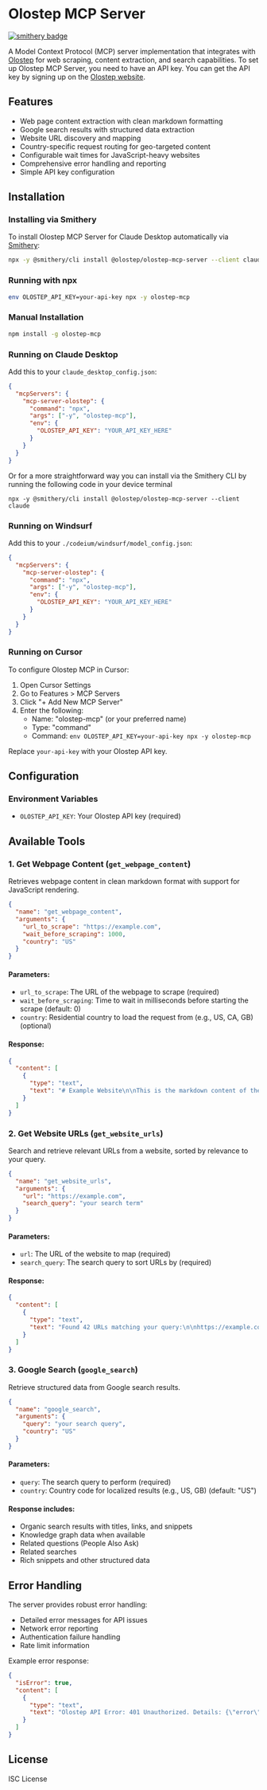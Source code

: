 # Olostep MCP Server

[![smithery badge](https://smithery.ai/badge/@olostep/olostep-mcp-server)](https://smithery.ai/server/@olostep/olostep-mcp-server)

A Model Context Protocol (MCP) server implementation that integrates with [Olostep](https://olostep.com) for web scraping, content extraction, and search capabilities.
To set up Olostep MCP Server, you need to have an API key. You can get the API key by signing up on the [Olostep website](https://olostep.com/auth).


## Features

- Web page content extraction with clean markdown formatting
- Google search results with structured data extraction
- Website URL discovery and mapping
- Country-specific request routing for geo-targeted content
- Configurable wait times for JavaScript-heavy websites
- Comprehensive error handling and reporting
- Simple API key configuration

## Installation

### Installing via Smithery

To install Olostep MCP Server for Claude Desktop automatically via [Smithery](https://smithery.ai/server/@olostep/olostep-mcp-server):

```bash
npx -y @smithery/cli install @olostep/olostep-mcp-server --client claude
```

### Running with npx

```bash
env OLOSTEP_API_KEY=your-api-key npx -y olostep-mcp
```

### Manual Installation

```bash
npm install -g olostep-mcp
```

### Running on Claude Desktop

Add this to your `claude_desktop_config.json`:

```json
{
  "mcpServers": {
    "mcp-server-olostep": {
      "command": "npx",
      "args": ["-y", "olostep-mcp"],
      "env": {
        "OLOSTEP_API_KEY": "YOUR_API_KEY_HERE"
      }
    }
  }
}
```

Or for a more straightforward way you can install via the Smithery CLI by running the following code in your device terminal

```
npx -y @smithery/cli install @olostep/olostep-mcp-server --client claude
```

### Running on Windsurf

Add this to your `./codeium/windsurf/model_config.json`:

```json
{
  "mcpServers": {
    "mcp-server-olostep": {
      "command": "npx",
      "args": ["-y", "olostep-mcp"],
      "env": {
        "OLOSTEP_API_KEY": "YOUR_API_KEY_HERE"
      }
    }
  }
}
```

### Running on Cursor

To configure Olostep MCP in Cursor:

1. Open Cursor Settings
2. Go to Features > MCP Servers 
3. Click "+ Add New MCP Server"
4. Enter the following:
   - Name: "olostep-mcp" (or your preferred name)
   - Type: "command"
   - Command: `env OLOSTEP_API_KEY=your-api-key npx -y olostep-mcp`

Replace `your-api-key` with your Olostep API key.

## Configuration

### Environment Variables

- `OLOSTEP_API_KEY`: Your Olostep API key (required)

## Available Tools

### 1. Get Webpage Content (`get_webpage_content`)

Retrieves webpage content in clean markdown format with support for JavaScript rendering.

```json
{
  "name": "get_webpage_content",
  "arguments": {
    "url_to_scrape": "https://example.com",
    "wait_before_scraping": 1000,
    "country": "US"
  }
}
```

#### Parameters:

- `url_to_scrape`: The URL of the webpage to scrape (required)
- `wait_before_scraping`: Time to wait in milliseconds before starting the scrape (default: 0)
- `country`: Residential country to load the request from (e.g., US, CA, GB) (optional)

#### Response:

```json
{
  "content": [
    {
      "type": "text",
      "text": "# Example Website\n\nThis is the markdown content of the webpage..."
    }
  ]
}
```

### 2. Get Website URLs (`get_website_urls`)

Search and retrieve relevant URLs from a website, sorted by relevance to your query.

```json
{
  "name": "get_website_urls",
  "arguments": {
    "url": "https://example.com",
    "search_query": "your search term"
  }
}
```

#### Parameters:

- `url`: The URL of the website to map (required)
- `search_query`: The search query to sort URLs by (required)

#### Response:

```json
{
  "content": [
    {
      "type": "text",
      "text": "Found 42 URLs matching your query:\n\nhttps://example.com/page1\nhttps://example.com/page2\n..."
    }
  ]
}
```

### 3. Google Search (`google_search`)

Retrieve structured data from Google search results.

```json
{
  "name": "google_search",
  "arguments": {
    "query": "your search query",
    "country": "US"
  }
}
```

#### Parameters:

- `query`: The search query to perform (required)
- `country`: Country code for localized results (e.g., US, GB) (default: "US")

#### Response includes:

- Organic search results with titles, links, and snippets
- Knowledge graph data when available
- Related questions (People Also Ask)
- Related searches
- Rich snippets and other structured data

## Error Handling

The server provides robust error handling:

- Detailed error messages for API issues
- Network error reporting
- Authentication failure handling
- Rate limit information

Example error response:

```json
{
  "isError": true,
  "content": [
    {
      "type": "text",
      "text": "Olostep API Error: 401 Unauthorized. Details: {\"error\":\"Invalid API key\"}"
    }
  ]
}
```


## License

ISC License
